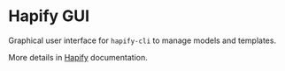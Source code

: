 # Hapify GUI

Graphical user interface for `hapify-cli` to manage models and templates.

More details in [Hapify](https://docs.hapify.io/) documentation.
